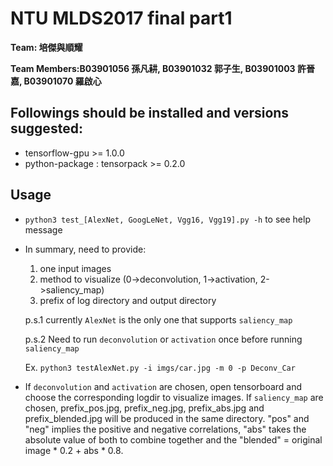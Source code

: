 # NTU MLDS2017 final part1
**Team: 培傑與順耀**

**Team Members:B03901056 孫凡耕, B03901032 郭子生, B03901003 許晉嘉, B03901070 羅啟心**

## Followings should be installed and versions suggested:
- tensorflow-gpu >= 1.0.0
- python-package : tensorpack >= 0.2.0

## Usage
- `python3 test_[AlexNet, GoogLeNet, Vgg16, Vgg19].py -h` to see help message
- In summary, need to provide:
  1. one input images
  2. method to visualize (0->deconvolution, 1->activation, 2->saliency_map)
  3. prefix of log directory and output directory

  p.s.1 currently `AlexNet` is the only one that supports `saliency_map`

  p.s.2 Need to run `deconvolution` or `activation` once before running `saliency_map`

  Ex. `python3 testAlexNet.py -i imgs/car.jpg -m 0 -p Deconv_Car`
- If `deconvolution` and `activation` are chosen, open tensorboard and choose the
  corresponding logdir to visualize images.
  If `saliency_map` are chosen, prefix_pos.jpg, prefix_neg.jpg, prefix_abs.jpg
  and prefix_blended.jpg will be produced in the same directory. "pos" and "neg"
  implies the positive and negative correlations, "abs" takes the absolute value of
  both to combine together and the "blended" = original image * 0.2 + abs * 0.8.
